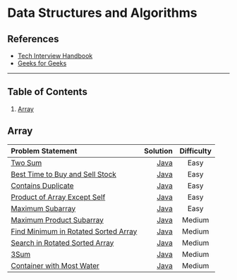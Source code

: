 # Data Structures and Algorithms

## References

- [Tech Interview Handbook](https://yangshun.github.io/tech-interview-handbook)
- [Geeks for Geeks](https://www.geeksforgeeks.org/)

---

## Table of Contents

1. [Array](#array)

## Array

| Problem Statement                                                                                           |                                     Solution | Difficulty |
|:------------------------------------------------------------------------------------------------------------|---------------------------------------------:|:----------:|
| [Two Sum](https://leetcode.com/problems/two-sum/)                                                           |                    [Java](array/TwoSum.java) |    Easy    |
| [Best Time to Buy and Sell Stock](https://leetcode.com/problems/best-time-to-buy-and-sell-stock/)           | [Java](array/BestTimeToBuyAndSellStock.java) |    Easy    |
| [Contains Duplicate](https://leetcode.com/problems/contains-duplicate/)                                     |         [Java](array/ContainsDuplicate.java) |    Easy    |
| [Product of Array Except Self](https://leetcode.com/problems/product-of-array-except-self/)                 |  [Java](array/ProductOfArrayExceptSelf.java) |    Easy    |
| [Maximum Subarray](https://leetcode.com/problems/maximum-subarray/)                                         |           [Java](array/MaximumSubarray.java) |    Easy    |
| [Maximum Product Subarray](https://leetcode.com/problems/maximum-product-subarray/)                         |    [Java](array/MaximumProductSubarray.java) |   Medium   |
| [Find Minimum in Rotated Sorted Array](https://leetcode.com/problems/find-minimum-in-rotated-sorted-array/) | [Java](array/MinimumRotatedSortedArray.java) |   Medium   |
| [Search in Rotated Sorted Array](https://leetcode.com/problems/search-in-rotated-sorted-array/)             |  [Java](array/SearchRotatedSortedArray.java) |   Medium   |
| [3Sum](https://leetcode.com/problems/3sum/)                                                                 |                  [Java](array/ThreeSum.java) |   Medium   |
| [Container with Most Water](https://leetcode.com/problems/container-with-most-water/)                       |    [Java](array/ContainerWithMostWater.java) |   Medium   |
